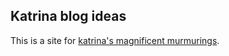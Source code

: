 ## Katrina blog ideas

This is a site for [katrina's magnificent murmurings](https://mappingkat.com/blog).

